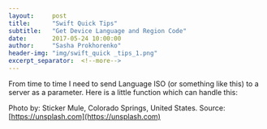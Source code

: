 ```yaml
---
layout:     post
title:      "Swift Quick Tips"
subtitle:   "Get Device Language and Region Code"
date:       2017-05-24 10:00:00
author:     "Sasha Prokhorenko"
header-img: "img/swift_quick _tips_1.png"
excerpt_separator:  <!--more-->
---
```

<!--more-->
From time to time I need to send Language ISO (or something like this) to a server as a parameter.
Here is a little function which can handle this:

<script src="https://gist.github.com/minikin/3b13e91fe500ad7583cbc9eecd0c5106.js"></script>

Photo by: Sticker Mule, Colorado Springs, United States.
Source: [https://unsplash.com](https://unsplash.com)
